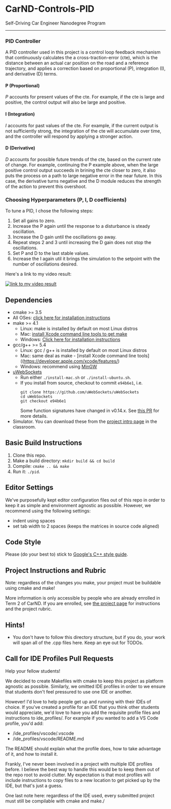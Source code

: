 # CarND-Controls-PID
Self-Driving Car Engineer Nanodegree Program

---

### PID Controller
 
A PID controller used in this project is a control loop feedback mechanism that continuously calculates the a cross-traction-error (cte), which is the distance between an actual car position on the road and a reference trajectory, and applies a correction based on proportional (P), integration (I), and derivative (D) terms.
 
 
#### P (Proportional)
*P* accounts for present values of the cte. For example, if the cte is large and positive, the control output will also be large and positive.
 
#### I (Integration)
*I* accounts for past values of the cte. For example, if the current output is not sufficiently strong, the integration of the cte will accumulate over time, and the controller will respond by applying a stronger action.
 
#### D (Derivative)
*D* accounts for possible future trends of the cte, based on the current rate of change. For example, continuing the P example above, when the large positive control output succeeds in brining the cte closer to zero, it also puts the process on a path to large negative error in the near future. In this case, the derivative turns negative and the D module reduces the strength of the action to prevent this overshoot.
 
 
### Choosing Hyperparameters (P, I, D coefficients)
To tune a PID, I chose the following steps:
1. Set all gains to zero.
2. Increase the P again until the response to a disturbance is steady oscillation.
3. Increase the D gain until the oscillations go away.
4. Repeat steps 2 and 3 until increasing the D gain does not stop the oscillations.
5. Set P and D to the last stable values.
6. Increase the I again util it brings the simulation to the setpoint with the number of oscillations desired.

Here's a link to my video result:

[![link to my video result](https://img.youtube.com/vi/BJd2-9reXSY/0.jpg)](https://www.youtube.com/watch?v=BJd2-9reXSY)

## Dependencies

* cmake >= 3.5
 * All OSes: [click here for installation instructions](https://cmake.org/install/)
* make >= 4.1
  * Linux: make is installed by default on most Linux distros
  * Mac: [install Xcode command line tools to get make](https://developer.apple.com/xcode/features/)
  * Windows: [Click here for installation instructions](http://gnuwin32.sourceforge.net/packages/make.htm)
* gcc/g++ >= 5.4
  * Linux: gcc / g++ is installed by default on most Linux distros
  * Mac: same deal as make - [install Xcode command line tools]((https://developer.apple.com/xcode/features/)
  * Windows: recommend using [MinGW](http://www.mingw.org/)
* [uWebSockets](https://github.com/uWebSockets/uWebSockets)
  * Run either `./install-mac.sh` or `./install-ubuntu.sh`.
  * If you install from source, checkout to commit `e94b6e1`, i.e.
    ```
    git clone https://github.com/uWebSockets/uWebSockets 
    cd uWebSockets
    git checkout e94b6e1
    ```
    Some function signatures have changed in v0.14.x. See [this PR](https://github.com/udacity/CarND-MPC-Project/pull/3) for more details.
* Simulator. You can download these from the [project intro page](https://github.com/udacity/self-driving-car-sim/releases) in the classroom.

## Basic Build Instructions

1. Clone this repo.
2. Make a build directory: `mkdir build && cd build`
3. Compile: `cmake .. && make`
4. Run it: `./pid`. 

## Editor Settings

We've purposefully kept editor configuration files out of this repo in order to
keep it as simple and environment agnostic as possible. However, we recommend
using the following settings:

* indent using spaces
* set tab width to 2 spaces (keeps the matrices in source code aligned)

## Code Style

Please (do your best to) stick to [Google's C++ style guide](https://google.github.io/styleguide/cppguide.html).

## Project Instructions and Rubric

Note: regardless of the changes you make, your project must be buildable using
cmake and make!

More information is only accessible by people who are already enrolled in Term 2
of CarND. If you are enrolled, see [the project page](https://classroom.udacity.com/nanodegrees/nd013/parts/40f38239-66b6-46ec-ae68-03afd8a601c8/modules/f1820894-8322-4bb3-81aa-b26b3c6dcbaf/lessons/e8235395-22dd-4b87-88e0-d108c5e5bbf4/concepts/6a4d8d42-6a04-4aa6-b284-1697c0fd6562)
for instructions and the project rubric.

## Hints!

* You don't have to follow this directory structure, but if you do, your work
  will span all of the .cpp files here. Keep an eye out for TODOs.

## Call for IDE Profiles Pull Requests

Help your fellow students!

We decided to create Makefiles with cmake to keep this project as platform
agnostic as possible. Similarly, we omitted IDE profiles in order to we ensure
that students don't feel pressured to use one IDE or another.

However! I'd love to help people get up and running with their IDEs of choice.
If you've created a profile for an IDE that you think other students would
appreciate, we'd love to have you add the requisite profile files and
instructions to ide_profiles/. For example if you wanted to add a VS Code
profile, you'd add:

* /ide_profiles/vscode/.vscode
* /ide_profiles/vscode/README.md

The README should explain what the profile does, how to take advantage of it,
and how to install it.

Frankly, I've never been involved in a project with multiple IDE profiles
before. I believe the best way to handle this would be to keep them out of the
repo root to avoid clutter. My expectation is that most profiles will include
instructions to copy files to a new location to get picked up by the IDE, but
that's just a guess.

One last note here: regardless of the IDE used, every submitted project must
still be compilable with cmake and make./

